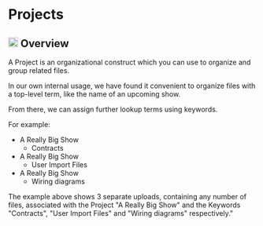 # Projects

## <img src="https://raw.githubusercontent.com/FortAwesome/Font-Awesome/6.x/svgs/solid/magnifying-glass-chart.svg" width="20" height="20"> Overview

A Project is an organizational construct which you can use to organize and group related files.

In our own internal usage, we have found it convenient to organize files with a top-level term, like the name of an upcoming show.

From there, we can assign further lookup terms using keywords.

For example:

- A Really Big Show
  - Contracts
- A Really Big Show
  - User Import Files
- A Really Big Show
  - Wiring diagrams

The example above shows 3 separate uploads, containing any number of files, associated with the Project "A Really Big Show" and the Keywords "Contracts", "User Import Files" and "Wiring diagrams" respectively."



